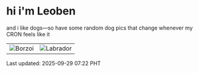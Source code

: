 # hi i'm Leoben

and i like dogs—so have some random dog pics that change whenever my CRON feels like it

|  |  |
|--------|----------|
| ![Borzoi](https://random-dog-vercel.vercel.app/api/random-borzoi?v=1759101776) | ![Labrador](https://random-dog-vercel.vercel.app/api/random-labrador?v=1759101776) |

Last updated: 2025-09-29 07:22 PHT
